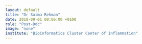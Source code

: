 ```yaml
---
layout: default
title: "Dr Saima Rehman"
date: 2018-09-01 00:00:00 +0100
role: "Post-Doc"
image: "none"
institute: "Bioinformatics Cluster Center of Inflammation"
---
```

